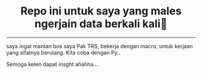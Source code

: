 <h1 align ='center'> Repo ini untuk saya yang males ngerjain data berkali kali🛫</h1>

----

saya ingat mantan bos saya Pak TRS, bekerja dengan macro, untuk kerjaan yang sifatnya berulang. Kita coba dengan Py..

Semoga kelen dapat insght ahahha....
